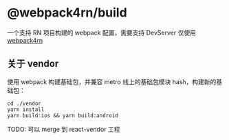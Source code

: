 # @webpack4rn/build

一个支持 RN 项目构建的 webpack 配置，需要支持 DevServer 仅使用[webpack4rn](https://git.corp.kuaishou.com/kds/tools/webpack4rn)

## 关于 vendor

使用 webpack 构建基础包，并兼容 metro 线上的基础包模块 hash，构建新的基础包：

```
cd ./vendor
yarn install
yarn build:ios && yarn build:android
```

TODO: 可以 merge 到 react-vendor 工程
